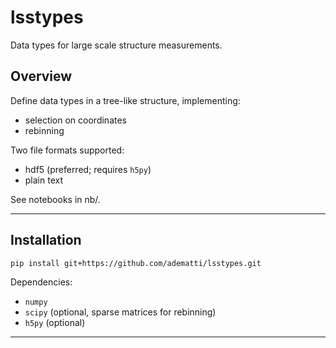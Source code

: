 # lsstypes

Data types for large scale structure measurements.

## Overview

Define data types in a tree-like structure, implementing:
- selection on coordinates
- rebinning

Two file formats supported:
- hdf5 (preferred; requires `h5py`)
- plain text


See notebooks in nb/.

---

## Installation

```bash
pip install git+https://github.com/adematti/lsstypes.git
```

Dependencies:
- `numpy`
- `scipy` (optional, sparse matrices for rebinning)
- `h5py` (optional)


---